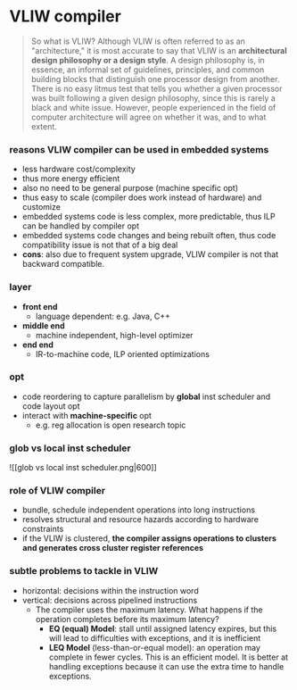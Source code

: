 # VLIW compiler
> So what is VLIW? Although VLIW is often referred to as an "architecture," it is most accurate to say that VLIW is an **architectural design philosophy or a design style**. A design philosophy is, in essence, an informal set of guidelines, principles, and common building blocks that distinguish one processor design from another. There is no easy litmus test that tells you whether a given processor was built following a given design philosophy, since this is rarely a black and white issue. However, people experienced in the field of computer architecture will agree on whether it was, and to what extent.

### reasons VLIW compiler can be used in embedded systems
- less hardware cost/complexity
- thus more energy efficient
- also no need to be general purpose (machine specific opt)
- thus easy to scale (compiler does work instead of hardware) and customize
- embedded systems code is less complex, more predictable, thus ILP can be handled by compiler opt
- embedded systems code changes and being rebuilt often, thus code compatibility issue is not that of a big deal
- **cons**: also due to frequent system upgrade, VLIW compiler is not that backward compatible.

### layer
- **front end**
	- language dependent: e.g. Java, C++
- **middle end**
	- machine independent, high-level optimizer
- **end end**
	- IR-to-machine code, ILP oriented optimizations

### opt
- code reordering to capture parallelism by **global** inst scheduler and code layout opt
- interact with **machine-specific** opt
	- e.g. reg allocation is open research topic

### glob vs local inst scheduler
![[glob vs local inst scheduler.png|600]]

### role of VLIW compiler
- bundle, schedule independent operations into long instructions
- resolves structural and resource hazards according to hardware constraints
- if the VLIW is clustered, **the compiler assigns operations to clusters and generates cross cluster register references**

### subtle problems to tackle in VLIW
- horizontal: decisions within the instruction word
- vertical: decisions across pipelined instructions
	- The compiler uses the maximum latency. What happens if the operation completes before its maximum latency?
		- **EQ (equal) Model**: stall until assigned latency expires, but this will lead to difficulties with exceptions, and it is inefficient
		- **LEQ Model** (less-than-or-equal model): an operation may complete in fewer cycles. This is an efficient model. It is better at handling exceptions because it can use the extra time to handle exceptions.